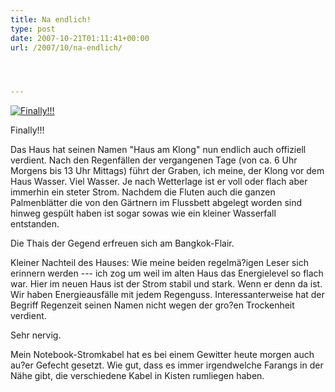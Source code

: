 ```yaml
---
title: Na endlich!
type: post
date: 2007-10-21T01:11:41+00:00
url: /2007/10/na-endlich/




---
```

<div class="flickr">
  <a href="http://www.flickr.com/photos/schreibblogade/1672950163/" title="Finally!!!"><img src="//farm3.static.flickr.com/2117/1672950163_37b91dcec2.jpg" alt="Finally!!!" /></a></p>

  <p>
    Finally!!!
  </p>
</div>

Das Haus hat seinen Namen "Haus am Klong" nun endlich auch offiziell verdient. Nach den Regenfällen der vergangenen Tage (von ca. 6 Uhr Morgens bis 13 Uhr Mittags) führt der Graben, ich meine, der Klong vor dem Haus Wasser. Viel Wasser. Je nach Wetterlage ist er voll oder flach aber immerhin ein steter Strom. Nachdem die Fluten auch die ganzen Palmenblätter die von den Gärtnern im Flussbett abgelegt worden sind hinweg gespült haben ist sogar sowas wie ein kleiner Wasserfall entstanden.

Die Thais der Gegend erfreuen sich am Bangkok-Flair.

Kleiner Nachteil des Hauses: Wie meine beiden regelmä?igen Leser sich erinnern werden --- ich zog um weil im alten Haus das Energielevel so flach war. Hier im neuen Haus ist der Strom stabil und stark. Wenn er denn da ist. Wir haben Energieausfälle mit jedem Regenguss. Interessanterweise hat der Begriff Regenzeit seinen Namen nicht wegen der gro?en Trockenheit verdient.

Sehr nervig.

Mein Notebook-Stromkabel hat es bei einem Gewitter heute morgen auch au?er Gefecht gesetzt. Wie gut, dass es immer irgendwelche Farangs in der Nähe gibt, die verschiedene Kabel in Kisten rumliegen haben.
